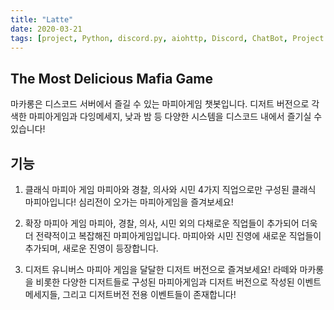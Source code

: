 ```yaml
---
title: "Latte"
date: 2020-03-21
tags: [project, Python, discord.py, aiohttp, Discord, ChatBot, Project:Desert]
---
```

## The Most Delicious Mafia Game

마카롱은 디스코드 서버에서 즐길 수 있는 마피아게임 챗봇입니다. 디저트 버전으로 각색한 마피아게임과 다잉메세지, 낮과 밤 등 다양한 시스템을 디스코드 내에서 즐기실 수 있습니다!

## 기능

1. 클래식 마피아 게임
마피아와 경찰, 의사와 시민 4가지 직업으로만 구성된 클래식 마피아입니다! 심리전이 오가는 마피아게임을 즐겨보세요!

2. 확장 마피아 게임
마피아, 경찰, 의사, 시민 외의 다채로운 직업들이 추가되어 더욱 더 전략적이고 복잡해진 마피아게임입니다. 마피아와 시민 진영에 새로운 직업들이 추가되며, 새로운 진영이 등장합니다.

3. 디저트 유니버스
마피아 게임을 달달한 디저트 버전으로 즐겨보세요! 라떼와 마카롱을 비롯한 다양한 디저트들로 구성된 마피아게임과 디저트 버전으로 작성된 이벤트 메세지들, 그리고 디저트버전 전용 이벤트들이 존재합니다!
